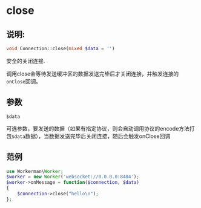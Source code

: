 # close
## 说明:
```php
void Connection::close(mixed $data = '')
```

安全的关闭连接.

调用close会等待发送缓冲区的数据发送完毕后才关闭连接，并触发连接的```onClose```回调。

## 参数

``` $data ```

可选参数，要发送的数据（如果有指定协议，则会自动调用协议的encode方法打包```$data```数据），当数据发送完毕后关闭连接，随后会触发onClose回调


## 范例

```php
use Workerman\Worker;
$worker = new Worker('websocket://0.0.0.0:8484');
$worker->onMessage = function($connection, $data)
{
    $connection->close("hello\n");
};
```
